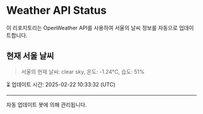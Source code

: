 
# Weather API Status

이 리포지토리는 OpenWeather API를 사용하여 서울의 날씨 정보를 자동으로 업데이트합니다.

## 현재 서울 날씨
> 서울의 현재 날씨: clear sky, 온도: -1.24°C, 습도: 51%

⏳ 업데이트 시간: 2025-02-22 10:33:32 (UTC)

---
자동 업데이트 봇에 의해 관리됩니다.
